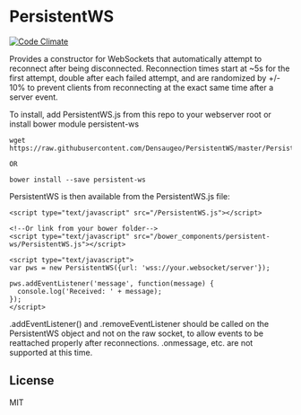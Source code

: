 # PersistentWS

[![Code Climate](https://codeclimate.com/github/Densaugeo/PersistentWS/badges/gpa.svg)](https://codeclimate.com/github/Densaugeo/PersistentWS)

Provides a constructor for WebSockets that automatically attempt to reconnect after being disconnected. Reconnection times start at ~5s for the first attempt, double after each failed attempt, and are randomized by +/- 10% to prevent clients from reconnecting at the exact same time after a server event.

To install, add PersistentWS.js from this repo to your webserver root or install bower module persistent-ws

~~~
wget https://raw.githubusercontent.com/Densaugeo/PersistentWS/master/PersistentWS.js

OR

bower install --save persistent-ws
~~~

PersistentWS is then available from the PersistentWS.js file:

~~~
<script type="text/javascript" src="/PersistentWS.js"></script>

<!--Or link from your bower folder-->
<script type="text/javascript" src="/bower_components/persistent-ws/PersistentWS.js"></script>

<script type="text/javascript">
var pws = new PersistentWS({url: 'wss://your.websocket/server'});

pws.addEventListener('message', function(message) {
  console.log('Received: ' + message);
});
</script>
~~~

.addEventListener() and .removeEventListener should be called on the PersistentWS object and not on the raw socket, to allow events to be reattached properly after reconnections. .onmessage, etc. are not supported at this time.

## License

MIT

